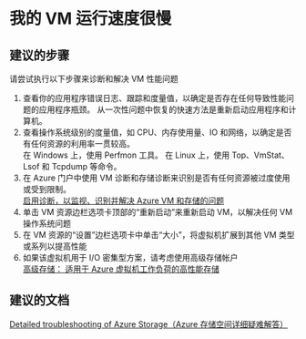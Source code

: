 <properties 
    pageTitle="My VM is slow"
    description="我的 VM 运行速度很慢 "
    service="microsoft.classiccompute"
    resource="virtualmachines"
    authors="kasparks"
    displayOrder="7"
    selfHelpType="resource"
    supportTopicIds="32411877"
    resourceTags="windows, linux, windowsSQL, redhat"   
    productPesIds="14749"
    cloudEnvironments="public" 
/>
    

# 我的 VM 运行速度很慢

## **建议的步骤**
请尝试执行以下步骤来诊断和解决 VM 性能问题

1. 查看你的应用程序错误日志、跟踪和度量值，以确定是否存在任何导致性能问题的应用程序瓶颈。 从一次性问题中恢复的快速方法是重新启动应用程序和计算机。
2. 查看操作系统级别的度量值，如 CPU、内存使用量、IO 和网络，以确定是否有任何资源的利用率一贯较高。 <br>
在 Windows 上，使用 Perfmon 工具。 在 Linux 上，使用 Top、VmStat、 Lsof 和 Tcpdump 等命令。
3. 在 Azure 门户中使用 VM 诊断和存储诊断来识别是否有任何资源被过度使用或受到限制。 <br>
[启用诊断，以监视、识别并解决 Azure VM 和存储的问题](http://aka.ms/azurevmperf)
4. 单击 VM 资源边栏选项卡顶部的“重新启动”来重新启动 VM，以解决任何 VM 操作系统问题
5. 在 VM 资源的“设置”边栏选项卡中单击“大小”，将虚拟机扩展到其他 VM 类型或系列以提高性能
6. 如果该虚拟机用于 I/O 密集型方案，请考虑使用高级存储帐户 <br>
[高级存储： 适用于 Azure 虚拟机工作负荷的高性能存储](https://azure.microsoft.com/documentation/articles/storage-premium-storage-preview-portal/)

## **建议的文档**
[Detailed troubleshooting of Azure Storage（Azure 存储空间详细疑难解答）](https://azure.microsoft.com/documentation/articles/storage-monitoring-diagnosing-troubleshooting/)



<!--HONumber=Sep16_HO3-->


